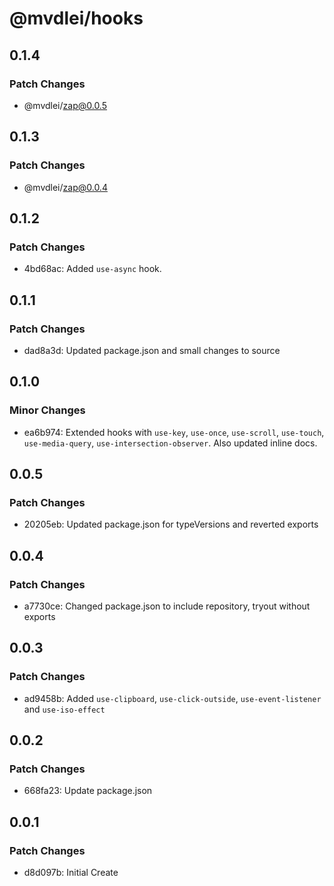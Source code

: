 # @mvdlei/hooks

## 0.1.4

### Patch Changes

- @mvdlei/zap@0.0.5

## 0.1.3

### Patch Changes

- @mvdlei/zap@0.0.4

## 0.1.2

### Patch Changes

- 4bd68ac: Added `use-async` hook.

## 0.1.1

### Patch Changes

- dad8a3d: Updated package.json and small changes to source

## 0.1.0

### Minor Changes

- ea6b974: Extended hooks with `use-key`, `use-once`, `use-scroll`, `use-touch`, `use-media-query`, `use-intersection-observer`. Also updated inline docs.

## 0.0.5

### Patch Changes

- 20205eb: Updated package.json for typeVersions and reverted exports

## 0.0.4

### Patch Changes

- a7730ce: Changed package.json to include repository, tryout without exports

## 0.0.3

### Patch Changes

- ad9458b: Added `use-clipboard`, `use-click-outside`, `use-event-listener` and `use-iso-effect`

## 0.0.2

### Patch Changes

- 668fa23: Update package.json

## 0.0.1

### Patch Changes

- d8d097b: Initial Create
